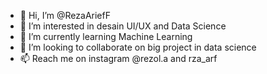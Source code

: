 - 👋 Hi, I’m @RezaAriefF
- 👀 I’m interested in desain UI/UX and Data Science
- 🌱 I’m currently learning Machine Learning 
- 💞️ I’m looking to collaborate on big project in data science
- 📫 Reach me on instagram @rezol.a and rza_arf 

<!---
RezaAriefF/RezaAriefF is a ✨ special ✨ repository because its `README.md` (this file) appears on your GitHub profile.
You can click the Preview link to take a look at your changes.
--->
